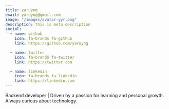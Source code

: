 ```yaml
---
title: yaruyng
email: yaruyng@gmail.com
image: "/images/avatar-yyr.png"
description: this is meta description
social:
  - name: github
    icon: fa-brands fa-github
    link: https://github.com/yaruyng

  - name: twitter
    icon: fa-brands fa-twitter
    link: https://twitter.com

  - name: linkedin
    icon: fa-brands fa-linkedin
    link: https://linkedin.com
---
```


Backend developer | Driven by a passion for learning and personal growth. Always curious about technology.
